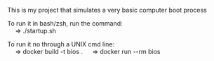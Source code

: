 This is my project that simulates a very basic computer boot process <br />

To run it in bash/zsh, run the command: <br />
&emsp; => ./startup.sh <br />

To run it no through a UNIX cmd line: <br />
&emsp; => docker build -t bios .
&emsp; => docker run --rm bios